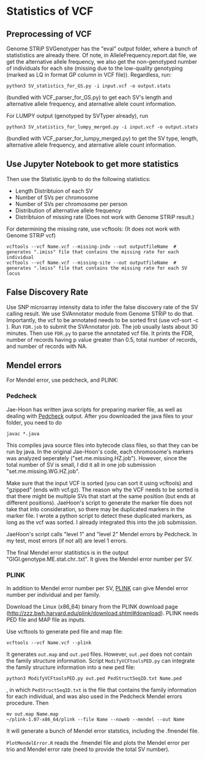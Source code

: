 # Statistics of VCF

## Preprocessing of VCF
Genome STRiP SVGenotyper has the "eval" output folder, where a bunch of statististics are already there. Of note, in AlleleFrequency.report.dat file, we get the alternative allele frequency, we also get the non-genotyped number of individuals for each site (missing due to the low-quality genotyping (marked as LQ in format GP column in VCF file)). Regardless, run: 
```
python3 SV_statistics_for_GS.py -i input.vcf -o output.stats
```
(bundled with VCF_parser_for_GS.py) to get each SV's length and alternative allele frequency, and aternative allele count information. 

For LUMPY output (genotyped by SVTyper already), run 
```
python3 SV_statistics_for_lumpy_merged.py -i input.vcf -o output.stats
```
 (bundled with VCF_parser_for_lumpy_merged.py) to get the SV type, length, alternative allele frequency, and aternative allele count information. 

## Use Jupyter Notebook to get more statistics

Then use the Statistic.ipynb to do the following statistics:
* Length Distribtuion of each SV
* Number of SVs per chromosome
* Number of SVs per chromosome per person
* Distribution of alternative allele frequency
* Distribtuion of missing rate (Does not work with Genome STRiP result.)

For determining the missing rate, use vcftools: (It does not work with Genome STRiP vcf)
```
vcftools --vcf Name.vcf --missing-indv --out outputfileName  # generates ".imiss" file that contains the missing rate for each individual
vcftools --vcf Name.vcf --missing-site --out outputfileName  # generates ".lmiss" file that contains the missing rate for each SV locus

```

## False Discovery Rate
Use SNP microarray intensity data to infer the false discovery rate of the SV calling result. We use SVAnnotator module from Genome STRiP to do that. 
Importantly, the vcf to be annotated needs to be sorted first (use vcf-sort -c ). 
Run `FDR.job` to submit the SVAnnotator job. The job usually lasts about 30 minutes. 
Then use `FDR.py` to parse the annotated vcf file. It prints the FDR, number of records having p value greater than 0.5, total number of records, and number of records with NA. 

## Mendel errors
For Mendel error, use pedcheck, and PLINK:

### Pedcheck
Jae-Hoon has written java scripts for preparing marker file, as well as dealing with [Pedcheck](https://watson.hgen.pitt.edu/register/docs/pedcheck.html) output.
After you downloaded the java files to your folder, you need to do
```
javac *.java
```
This compiles java source files into bytecode class files, so that they can be run by java. 
In the original Jae-Hoon's code, each chromosome's markers was analyzed seperately  ("set.me.missing.HZ.job"). However, since the total number of SV is small, I did it all in one job submission "set.me.missing.WG.HZ.job". 

Make sure that the input VCF is sorted (you can sort it using vcftools) and "gzipped" (ends with vcf.gz). The reason why the VCF needs to be sorted is that there might be multiple SVs that start at the same position (but ends at different positions). JaeHoon's script to generate the marker file does not take that into consideration, so there may be duplicated markers in the marker file. I wrote a python script to detect these duplicated markers, as long as the vcf was sorted. I already integrated this into the job submission. 

JaeHoon's script calls "level 1" and "level 2" Mendel errors by Pedcheck. In my test, most errors (if not all) are level 1 errors.

The final Mendel error statitistics is in the output "GIGI.genotype.ME.stat.chr..txt". It gives the Mendel error number per SV. 

### PLINK
In addition to Mendel error number per SV, [PLINK](http://zzz.bwh.harvard.edu/plink/) can give Mendel error number per individual and per family. 

Download the Linux (x86_64) binary from the PLINK download page (http://zzz.bwh.harvard.edu/plink/download.shtml#download). PLINK needs PED file and MAP file as inputs. 

Use vcftools to generate ped file and map file:
```
vcftools --vcf Name.vcf --plink
```
It generates `out.map` and `out.ped` files. However, `out.ped` does not contain the family structure information. 
Script `ModifyVCFtoolsPED.py`  can integrate the family structure information into a new ped file:
```
python3 ModifyVCFtoolsPED.py out.ped PedStructSeqID.txt Name.ped
```
, in which `PedStructSeqID.txt` is the file that contains the family information for each individual, and was also used in the Pedcheck Mendel errors procedure. 
Then
```
mv out.map Name.map 
~/plink-1.07-x86_64/plink --file Name --noweb --mendel --out Name
```
It will generate a bunch of Mendel error statstics, including the .fmendel file. 

`PlotMendelError.R` reads the .fmendel file and plots the Mendel error per trio and Mendel error rate (need to provide the total SV number). 

